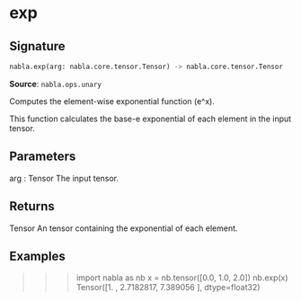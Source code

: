 # exp

## Signature

```python
nabla.exp(arg: nabla.core.tensor.Tensor) -> nabla.core.tensor.Tensor
```

**Source**: `nabla.ops.unary`

Computes the element-wise exponential function (e^x).

This function calculates the base-e exponential of each element in the
input tensor.

Parameters
----------
arg : Tensor
    The input tensor.

Returns
-------
Tensor
    An tensor containing the exponential of each element.

Examples
--------
>>> import nabla as nb
>>> x = nb.tensor([0.0, 1.0, 2.0])
>>> nb.exp(x)
Tensor([1.       , 2.7182817, 7.389056 ], dtype=float32)

